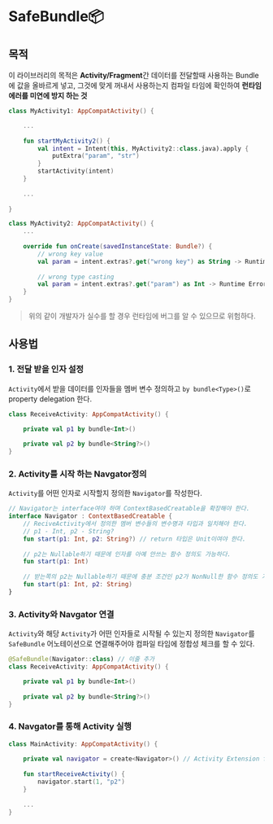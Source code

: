 # SafeBundle📦  
## 목적
이 라이브러리의 목적은 **Activity/Fragment**간 데이터를 전달할때 사용하는 Bundle에 값을 올바르게 넣고, 그것에 맞게 꺼내서 사용하는지 컴파일 타임에 확인하여 **런타임 에러를 미연에 방지 하는 것**

```kotlin
class MyActivity1: AppCompatActivity() {

    ...
    
    fun startMyActivity2() {
        val intent = Intent(this, MyActivity2::class.java).apply {
            putExtra("param", "str")
        }
        startActivity(intent)
    }
    
    ...
    
}

class MyActivity2: AppCompatActivity() {
    ...
    
    override fun onCreate(savedInstanceState: Bundle?) {
        // wrong key value
        val param = intent.extras?.get("wrong key") as String -> Runtime Error
        
        // wrong type casting
        val param = intent.extras?.get("param") as Int -> Runtime Error
    }
}
```
> 위의 같이 개발자가 실수를 할 경우 런타임에 버그를 알 수 있으므로 위험하다.

## 사용법
### 1. 전달 받을 인자 설정
`Activity`에서 받을 데이터를 인자들을 멤버 변수 정의하고 `by bundle<Type>()`로 property delegation 한다.

```kotlin
class ReceiveActivity: AppCompatActivity() {

    private val p1 by bundle<Int>()
    
    private val p2 by bundle<String?>()
}
```
### 2. Activity를 시작 하는 Navgator정의
`Activity`를 어떤 인자로 시작할지 정의한 `Navigator`를 작성한다.

```kotlin
// Navigator는 interface여야 하며 ContextBasedCreatable을 확장해야 한다.
interface Navigator : ContextBasedCreatable {
    // ReciveActivity에서 정의한 멤버 변수들의 변수명과 타입과 일치해야 한다.
    // p1 - Int, p2 - String?
    fun start(p1: Int, p2: String?) // return 타입은 Unit이여야 한다.
    
    // p2는 Nullable하기 때문에 인자를 아예 안쓰는 함수 정의도 가능하다.
    fun start(p1: Int)
    
    // 받는쪽의 p2는 Nullable하기 때문에 충분 조건인 p2가 NonNull한 함수 정의도 가능하다.
    fun start(p1: Int, p2: String)
}
```
### 3. Activity와 Navgator 연결
`Activity`와 해당 `Activity`가 어떤 인자들로 시작될 수 있는지 정의한 `Navigator`를 `SafeBundle` 어노테이션으로 연결해주어야 컴파일 타임에 정합성 체크를 할 수 있다.

```kotlin
@SafeBundle(Navigator::class) // 이줄 추가
class ReceiveActivity: AppCompatActivity() {

    private val p1 by bundle<Int>()
    
    private val p2 by bundle<String?>()
}
```

### 4. Navgator를 통해 Activity 실행

```kotlin
class MainActivity: AppCompatActivity() {
    
    private val navigator = create<Navigator>() // Activity Extension function인 create() 사용
    
    fun startReceiveActivity() {
        navigator.start(1, "p2")
    }
    
    ...
}
```

